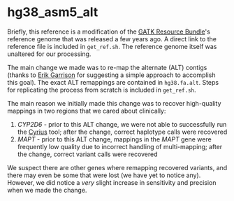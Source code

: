 # hg38_asm5_alt
Briefly, this reference is a modification of the [GATK Resource Bundle](https://gatk.broadinstitute.org/hc/en-us/articles/360035890811-Resource-bundle)'s reference genome that was released a few years ago.
A direct link to the reference file is included in `get_ref.sh`.
The reference genome itself was unaltered for our processing.

The main change we made was to re-map the alternate (ALT) contigs (thanks to [Erik Garrison](https://twitter.com/erikgarrison/status/1247856824319082496) for suggesting a simple approach to accomplish this goal).
The exact ALT remappings are contained in `hg38.fa.alt`.
Steps for replicating the process from scratch is included in `get_ref.sh`.

The main reason we initially made this change was to recover high-quality mappings in two regions that we cared about clinically:
1. _CYP2D6_ - prior to this ALT change, we were not able to successfully run the [Cyrius](https://github.com/Illumina/Cyrius) tool; after the change, correct haplotype calls were recovered
2. _MAPT_ - prior to this ALT change, mappings in the _MAPT_ gene were frequently low quality due to incorrect handling of multi-mapping; after the change, correct variant calls were recovered

We suspect there are other genes where remapping recovered variants, and there may even be some that were lost (we have yet to notice any).
However, we did notice a _very_ slight increase in sensitivity and precision when we made the change.
